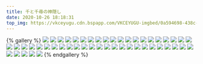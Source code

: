 ```yaml
---
title: 千と千尋の神隠し
date: 2020-10-26 18:18:31
top_img: https://vkceyugu.cdn.bspapp.com/VKCEYUGU-imgbed/0a594698-438c-4a42-8585-e3568d6f20df.jpg
---
```

{% gallery %}
![](https://search.pstatic.net/common/?src=https://i.imgur.com/rxaA0tT.jpg)
![](https://search.pstatic.net/common/?src=https://i.imgur.com/0E8h9yc.jpg)
![](https://search.pstatic.net/common/?src=https://i.imgur.com/ZLXbifc.jpg)
![](https://search.pstatic.net/common/?src=https://i.imgur.com/VIpVQJg.jpg)
![](https://search.pstatic.net/common/?src=https://i.imgur.com/sPDzl4b.jpg)
![](https://search.pstatic.net/common/?src=https://i.imgur.com/eb1ej8P.jpg)
![](https://search.pstatic.net/common/?src=https://i.imgur.com/iKcHqoQ.jpg)
![](https://search.pstatic.net/common/?src=https://i.imgur.com/HLwUvc0.jpg)
![](https://search.pstatic.net/common/?src=https://i.imgur.com/AVukjlL.jpg)
![](https://search.pstatic.net/common/?src=https://i.imgur.com/2MIodJv.jpg)
![](https://search.pstatic.net/common/?src=https://i.imgur.com/va0RuMZ.jpg)
![](https://search.pstatic.net/common/?src=https://i.imgur.com/5z8SWaP.jpg)
![](https://search.pstatic.net/common/?src=https://i.imgur.com/dg0Bj5E.jpg)
![](https://search.pstatic.net/common/?src=https://i.imgur.com/Tr0hkpf.jpg)
![](https://search.pstatic.net/common/?src=https://i.imgur.com/2r5pLek.jpg)
![](https://search.pstatic.net/common/?src=https://i.imgur.com/rnWTOsX.jpg)
![](https://search.pstatic.net/common/?src=https://i.imgur.com/y1yh53N.jpg)
![](https://search.pstatic.net/common/?src=https://i.imgur.com/D2e3q4V.jpg)
![](https://search.pstatic.net/common/?src=https://i.imgur.com/vwUQrdA.jpg)
![](https://search.pstatic.net/common/?src=https://i.imgur.com/2muJs6U.jpg)
![](https://search.pstatic.net/common/?src=https://i.imgur.com/gqElcb4.jpg)
![](https://search.pstatic.net/common/?src=https://i.imgur.com/zNZnf7E.jpg)
![](https://search.pstatic.net/common/?src=https://i.imgur.com/MQusPVg.jpg)
![](https://search.pstatic.net/common/?src=https://i.imgur.com/iXF6bt6.jpg)
![](https://search.pstatic.net/common/?src=https://i.imgur.com/w4sC1gw.jpg)
![](https://search.pstatic.net/common/?src=https://i.imgur.com/1lhJV0Q.jpg)
![](https://search.pstatic.net/common/?src=https://i.imgur.com/NL61ls0.jpg)
![](https://search.pstatic.net/common/?src=https://i.imgur.com/2ynZmy0.jpg)
![](https://search.pstatic.net/common/?src=https://i.imgur.com/pXQ7xnF.jpg)
![](https://search.pstatic.net/common/?src=https://i.imgur.com/FifksCG.jpg)
![](https://search.pstatic.net/common/?src=https://i.imgur.com/EqkuWYM.jpg)
![](https://search.pstatic.net/common/?src=https://i.imgur.com/s67Nwce.jpg)
![](https://search.pstatic.net/common/?src=https://i.imgur.com/aKQGmXR.jpg)
![](https://search.pstatic.net/common/?src=https://i.imgur.com/tb8hJe4.jpg)
![](https://search.pstatic.net/common/?src=https://i.imgur.com/CCzfYlc.jpg)
![](https://search.pstatic.net/common/?src=https://i.imgur.com/eRyyWGM.jpg)
![](https://search.pstatic.net/common/?src=https://i.imgur.com/ukIwaGK.jpg)
![](https://search.pstatic.net/common/?src=https://i.imgur.com/WbUcqya.jpg)
![](https://search.pstatic.net/common/?src=https://i.imgur.com/oN4Uky8.jpg)
![](https://search.pstatic.net/common/?src=https://i.imgur.com/oVQZItC.jpg)
![](https://search.pstatic.net/common/?src=https://i.imgur.com/eHkKg9O.jpg)
![](https://search.pstatic.net/common/?src=https://i.imgur.com/l2giLxb.jpg)
![](https://search.pstatic.net/common/?src=https://i.imgur.com/DasvXfq.jpg)
![](https://search.pstatic.net/common/?src=https://i.imgur.com/PuWhSGL.jpg)
![](https://search.pstatic.net/common/?src=https://i.imgur.com/kJy9AWc.jpg)
![](https://search.pstatic.net/common/?src=https://i.imgur.com/XcYn78J.jpg)
![](https://search.pstatic.net/common/?src=https://i.imgur.com/KnbeoEN.jpg)
![](https://search.pstatic.net/common/?src=https://i.imgur.com/PZ8a0rQ.jpg)
![](https://search.pstatic.net/common/?src=https://i.imgur.com/hXwAbTW.jpg)
![](https://search.pstatic.net/common/?src=https://i.imgur.com/LO4arA7.jpg)
{% endgallery %}
